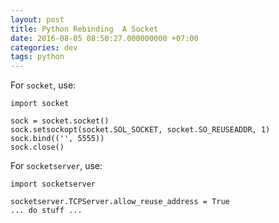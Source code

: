 ```yaml
---
layout: post
title: Python Rebinding  A Socket
date: 2016-08-05 08:50:27.000000000 +07:00
categories: dev
tags: python
---
```

For `socket`, use: 

```
import socket

sock = socket.socket()
sock.setsockopt(socket.SOL_SOCKET, socket.SO_REUSEADDR, 1)
sock.bind(('', 5555))
sock.close()
```

For `socketserver`, use:
```
import socketserver

socketserver.TCPServer.allow_reuse_address = True
... do stuff ...
```
